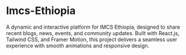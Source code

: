 # Imcs-Ethiopia
A dynamic and interactive platform for IMCS Ethiopia, designed to share recent blogs, news, events, and community updates. Built with React.js, Tailwind CSS, and Framer Motion, this project delivers a seamless user experience with smooth animations and responsive design.
